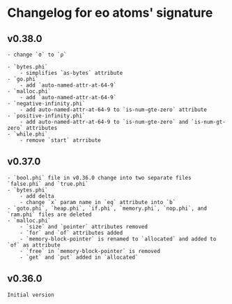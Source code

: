 # Changelog for eo atoms' signature

## v0.38.0
    - change `σ` to `ρ`

    - `bytes.phi`
        - simplifies `as-bytes` attribute
    - `go.phi`
        - add `auto-named-attr-at-64-9`
    - `malloc.phi`
        - add `auto-named-attr-at-64-9`
    - `negative-infinity.phi`
        - add auto-named-attr-at-64-9 to `is-num-gte-zero` attribute
    - `positive-infinity.phi`
        - add auto-named-attr-at-64-9 to `is-num-gte-zero` and `is-num-gt-zero` attributes
    - `while.phi`
        - remove `start` atrribute

## v0.37.0
    - `bool.phi` file in v0.36.0 change into two separate files `false.phi` and `true.phi`
    - `bytes.phi`
        - add delta
        - change `x` param name in `eq` attribute into `b`
    - `goto.phi`, `heap.phi`, `if.phi`, `memory.phi`, `nop.phi`, and `ram.phi` files are deleted
    - `malloc.phi`
        - `size` and `pointer` attributes removed
        - `for` and `of` attributes added
        - `memory-block-pointer` is renamed to `allocated` and added to `of` as attribute
        - `free` in `memory-block-pointer` is removed
        - `get` and `put` added in `allocated`


## v0.36.0
    Initial version
